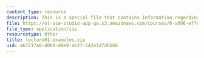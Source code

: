 ```yaml
---
content_type: resource
description: This is a special file that contains information regarding lecture 1.
file: https://ol-ocw-studio-app-qa.s3.amazonaws.com/courses/6-s096-effective-programming-in-c-and-c-january-iap-2014/a67217a0d0b0d0e9a627542e1d7d6bbb_lecture01-examples.zip
file_type: application/zip
resourcetype: Other
title: lecture01-examples.zip
uid: a67217a0-d0b0-d0e9-a627-542e1d7d6bbb
---
```

